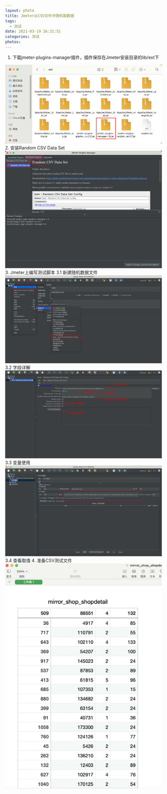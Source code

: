 ```yaml
---
layout: photo
title: Jmeter从CSV文件中随机取数据
tags:
  - 测试
date: 2021-03-19 16:31:51
categories: 测试
photos:
---
```


<!--more-->

1. 下载jmeter-plugins-manager插件，插件保存在Jmeter安装目录的lib/ext下
<img src="/image/JMeter/JMeter-9.png">
2. 安装Random CSV Data Set
<img src="/image/JMeter/JMeter-10.png">
3. Jmeter上编写测试脚本
3.1 新建随机数据文件
<img src="/image/JMeter/JMeter-11.png">
3.2 字段详解
<img src="/image/JMeter/JMeter-12.png">
3.3 变量使用
<img src="/image/JMeter/JMeter-14.png">
3.4 查看取值
4. 准备CSV测试文件
<img src="/image/JMeter/JMeter-13.png">




